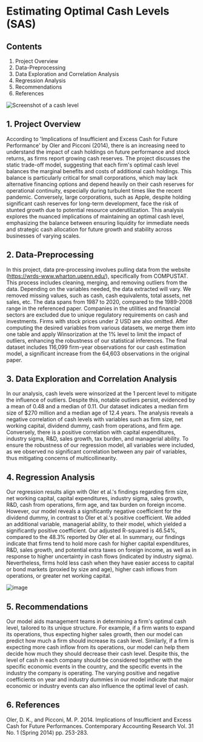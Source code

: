 # Estimating Optimal Cash Levels (SAS)

## Contents

1. Project Overview
2. Data-Preprocessing
3. Data Exploration and Correlation Analysis
4. Regression Analysis
5. Recommendations
6. References

![Screenshot of a cash level](https://miro.medium.com/v2/resize:fit:828/format:webp/1*bL3IO7qjRrJEBnNUbXwWTA.png)

## 1. Project Overview

According to 'Implications of Insufficient and Excess Cash for Future Performance' by Oler and Picconi (2014), there is an increasing need to understand the impact of cash holdings on future performance and stock returns, as firms report growing cash reserves. The project discusses the static trade-off model, suggesting that each firm's optimal cash level balances the marginal benefits and costs of additional cash holdings. This balance is particularly critical for small corporations, which may lack alternative financing options and depend heavily on their cash reserves for operational continuity, especially during turbulent times like the recent pandemic. Conversely, large corporations, such as Apple, despite holding significant cash reserves for long-term development, face the risk of stunted growth due to potential resource underutilization. This analysis explores the nuanced implications of maintaining an optimal cash level, emphasizing the balance between ensuring liquidity for immediate needs and strategic cash allocation for future growth and stability across businesses of varying scales.

## 2. Data-Preprocessing

In this project, data pre-processing involves pulling data from the website (https://wrds-www.wharton.upenn.edu/), specifically from COMPUSTAT. This process includes cleaning, merging, and removing outliers from the data. Depending on the variables needed, the data extracted will vary. We removed missing values, such as cash, cash equivalents, total assets, net sales, etc. The data spans from 1987 to 2020, compared to the 1989-2008 range in the referenced paper. Companies in the utilities and financial sectors are excluded due to unique regulatory requirements on cash and investments. Firms with stock prices under 2 USD are also omitted. After computing the desired variables from various datasets, we merge them into one table and apply Winsorization at the 1% level to limit the impact of outliers, enhancing the robustness of our statistical inferences. The final dataset includes 116,099 firm-year observations for our cash estimation model, a significant increase from the 64,603 observations in the original paper.

## 3. Data Exploration and Correlation Analysis

In our analysis, cash levels were winsorized at the 1 percent level to mitigate the influence of outliers. Despite this, notable outliers persist, evidenced by a mean of 0.48 and a median of 0.11. Our dataset indicates a median firm size of $270 million and a median age of 12.4 years. 
The analysis reveals a negative correlation of cash levels with variables such as firm size, net working capital, dividend dummy, cash from operations, and firm age. Conversely, there is a positive correlation with capital expenditures, industry sigma, R&D, sales growth, tax burden, and managerial ability. To ensure the robustness of our regression model, all variables were included, as we observed no significant correlation between any pair of variables, thus mitigating concerns of multicollinearity.            

## 4. Regression Analysis

Our regression results align with Oler et al.'s findings regarding firm size, net working capital, capital expenditures, industry sigma, sales growth, R&D, cash from operations, firm age, and tax burden on foreign income. However, our model reveals a significantly negative coefficient for the dividend dummy, in contrast to Oler et al.'s positive coefficient. We added an additional variable, managerial ability, to their model, which yielded a significantly positive coefficient. Our adjusted R-squared is 46.54%, compared to the 48.3% reported by Oler et al.
In summary, our findings indicate that firms tend to hold more cash for higher capital expenditures, R&D, sales growth, and potential extra taxes on foreign income, as well as in response to higher uncertainty in cash flows (indicated by industry sigma). Nevertheless, firms hold less cash when they have easier access to capital or bond markets (proxied by size and age), higher cash inflows from operations, or greater net working capital.

![image](https://github.com/user-attachments/assets/6ca54066-f1b4-4972-b560-a888fb15b284)

## 5. Recommendations

Our model aids management teams in determining a firm's optimal cash level, tailored to its unique structure. For example, if a firm wants to expand its operations, thus expecting higher sales growth, then our model can predict how much a firm should increase its cash level. Similarly, if a firm is expecting more cash inflow from its operations, our model can help them decide how much they should decrease their cash level. 
Despite this, the level of cash in each company should be considered together with the specific economic events in the country, and the specific events in the industry the company is operating. The varying positive and negative coefficients on year and industry dummies in our model indicate that major economic or industry events can also influence the optimal level of cash.

## 6. References

Oler, D. K., and Picconi, M. P. 2014. Implications of Insufficient and Excess Cash for Future Performances. Contemporary Accounting Research Vol. 31 No. 1 (Spring 2014) pp. 253-283. 
